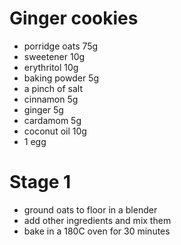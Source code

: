 # Ginger cookies

* porridge oats 75g
* sweetener 10g
* erythritol 10g
* baking powder 5g
* a pinch of salt
* cinnamon 5g
* ginger 5g
* cardamom 5g
* coconut oil 10g
* 1 egg

# Stage 1

* ground oats to floor in a blender
* add other ingredients and mix them
* bake in a 180C oven for 30 minutes
